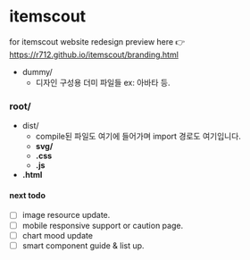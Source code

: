 # itemscout
for itemscout website redesign
preview here 👉 https://r712.github.io/itemscout/branding.html

- dummy/
  - 디자인 구성용 더미 파일들 ex: 아바타 등.
  
### root/
- dist/
  - compile된 파일도 여기에 들어가며 import 경로도 여기입니다.
  - **svg/** 
  - **.css** 
  - **.js**
- **.html**

#### next todo
- [ ] image resource update.
- [ ] mobile responsive support or caution page.
- [ ] chart mood update
- [ ] smart component guide & list up.
